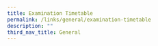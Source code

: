 ```yaml
---
title: Examination Timetable
permalink: /links/general/examination-timetable
description: ""
third_nav_title: General
---
```

